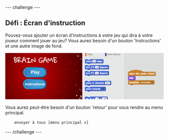 --- challenge ---
## Défi : Écran d'instruction
Pouvez-vous ajouter un écran d'instructions à votre jeu qui dira à votre joueur comment jouer au jeu? Vous aurez besoin d'un bouton 'Instructions' et une autre image de fond.

![screenshot](images/brain-instructions.png)

Vous aurez peut-être besoin d'un bouton 'retour' pour vous rendre au menu principal.

```blocks
	envoyer à tous [menu principal v]
```




--- /challenge ---